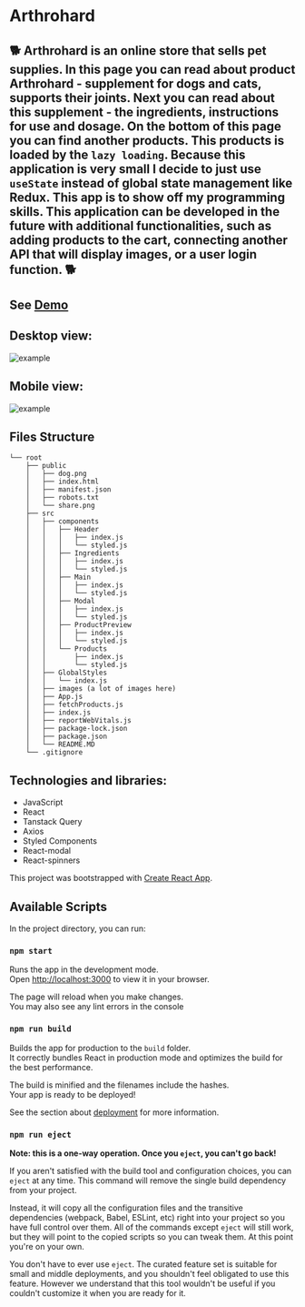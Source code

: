 # Arthrohard

## 🐕 Arthrohard is an online store that sells pet supplies. In this page you can read about product Arthrohard - supplement for dogs and cats, supports their joints. Next you can read about this supplement - the ingredients, instructions for use and dosage. On the bottom of this page you can find another products. This products is loaded by the `lazy loading`. Because this application is very small I decide to just use `useState` instead of global state management like Redux. This app is to show off my programming skills. This application can be developed in the future with additional functionalities, such as adding products to the cart, connecting another API that will display images, or a user login function. 🐕

## See [Demo](https://konradbauer.github.io/Arthrohard/)

## Desktop view:

![example](https://github.com/KonradBauer/Arthrohard/blob/main/src/images/DesktopView.gif?raw=true)

## Mobile view: 

![example](https://github.com/KonradBauer/Arthrohard/blob/main/src/images/MobileView.gif?raw=true)

## Files Structure
```
└── root
    ├── public
    │   ├── dog.png
    │   ├── index.html
    │   ├── manifest.json
    │   ├── robots.txt
    │   └── share.png
    ├── src
    │   ├── components
    │   │   ├── Header
    │   │   │   ├── index.js
    │   │   │   └── styled.js
    │   │   ├── Ingredients
    │   │   │   ├── index.js
    │   │   │   └── styled.js
    │   │   ├── Main
    │   │   │   ├── index.js
    │   │   │   └── styled.js
    │   │   ├── Modal
    │   │   │   ├── index.js
    │   │   │   └── styled.js
    │   │   ├── ProductPreview
    │   │   │   ├── index.js
    │   │   │   └── styled.js
    │   │   └── Products
    │   │       ├── index.js
    │   │       └── styled.js
    │   ├── GlobalStyles
    │   │   └── index.js
    │   ├── images (a lot of images here)
    │   ├── App.js
    │   ├── fetchProducts.js
    │   ├── index.js
    │   ├── reportWebVitals.js
    │   ├── package-lock.json
    │   ├── package.json
    │   └── README.MD
    └── .gitignore  
```

## Technologies and libraries:
 <ul>
   <li>JavaScript</li>
   <li>React</li>
   <li>Tanstack Query</li>
   <li>Axios</li>
   <li>Styled Components</li>
   <li>React-modal</li>
   <li>React-spinners</li>
 </ul>


This project was bootstrapped with [Create React App](https://github.com/facebook/create-react-app).

## Available Scripts

In the project directory, you can run:

### `npm start`

Runs the app in the development mode.\
Open [http://localhost:3000](http://localhost:3000) to view it in your browser.

The page will reload when you make changes.\
You may also see any lint errors in the console

### `npm run build`

Builds the app for production to the `build` folder.\
It correctly bundles React in production mode and optimizes the build for the best performance.

The build is minified and the filenames include the hashes.\
Your app is ready to be deployed!

See the section about [deployment](https://facebook.github.io/create-react-app/docs/deployment) for more information.

### `npm run eject`

**Note: this is a one-way operation. Once you `eject`, you can't go back!**

If you aren't satisfied with the build tool and configuration choices, you can `eject` at any time. This command will remove the single build dependency from your project.

Instead, it will copy all the configuration files and the transitive dependencies (webpack, Babel, ESLint, etc) right into your project so you have full control over them. All of the commands except `eject` will still work, but they will point to the copied scripts so you can tweak them. At this point you're on your own.

You don't have to ever use `eject`. The curated feature set is suitable for small and middle deployments, and you shouldn't feel obligated to use this feature. However we understand that this tool wouldn't be useful if you couldn't customize it when you are ready for it.
